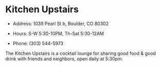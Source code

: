# Kitchen Upstairs

* Address: 1039 Pearl St b, Boulder, CO 80302
* Hours: S-W 5:30-10PM, Th-Sat 5:30-12AM

* Phone: (303) 544-5973


The Kitchen Upstairs is a cocktail lounge
for sharing good food & good drink with
friends and neighbors, open daily at 5:30pm.
